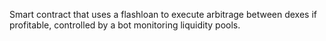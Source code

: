 Smart contract that uses a flashloan to execute arbitrage between dexes if profitable, controlled by a bot monitoring liquidity pools.